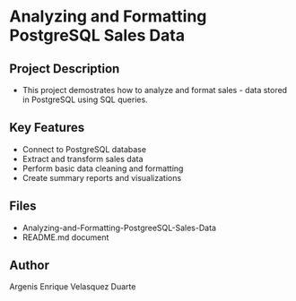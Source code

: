 # Analyzing and Formatting PostgreSQL Sales Data

## Project Description
- This project demostrates how to analyze and format sales - data stored in PostgreSQL using SQL queries.

## Key Features
- Connect to PostgreSQL database
- Extract and transform sales data
- Perform basic data cleaning and formatting
- Create summary reports and visualizations

## Files
- Analyzing-and-Formatting-PostgreeSQL-Sales-Data
- README.md document

## Author
Argenis Enrique Velasquez Duarte


